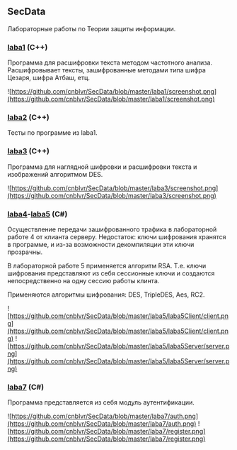 ## SecData
Лабораторные работы по Теории защиты информации.



### [laba1](https://github.com/cnblvr/SecData/tree/master/laba1) (C++)
Программа для расшифровки текста методом частотного анализа. Расшифровывает тексты, зашифрованные методами типа шифра Цезаря, шифра Атбаш, етц.

![https://github.com/cnblvr/SecData/blob/master/laba1/screenshot.png](https://github.com/cnblvr/SecData/blob/master/laba1/screenshot.png)



### [laba2](https://github.com/cnblvr/SecData/tree/master/laba2) (C++)
Тесты по программе из laba1.



### [laba3](https://github.com/cnblvr/SecData/tree/master/laba3) (C++)
Программа для наглядной шифровки и расшифровки текста и изображений алгоритмом DES.

![https://github.com/cnblvr/SecData/blob/master/laba3/screenshot.png](https://github.com/cnblvr/SecData/blob/master/laba3/screenshot.png)



### [laba4](https://github.com/cnblvr/SecData/tree/master/laba4)-[laba5](https://github.com/cnblvr/SecData/tree/master/laba5) (C#)
Осуществление передачи зашифрованного трафика в лабораторной работе 4 от клианта серверу. Недостаток: ключи шифрования хранятся в программе, и из-за возможности декомпиляции эти ключи прозрачны.

В лабораторной работе 5 применяется алгоритм RSA. Т.е. ключи шифрования представляют из себя сессионные ключи и создаются непосредственно на одну сессию работы клинта.

Применяются алгоритмы шифрования: DES, TripleDES, Aes, RC2.

![https://github.com/cnblvr/SecData/blob/master/laba5/laba5Client/client.png](https://github.com/cnblvr/SecData/blob/master/laba5/laba5Client/client.png)
![https://github.com/cnblvr/SecData/blob/master/laba5/laba5Server/server.png](https://github.com/cnblvr/SecData/blob/master/laba5/laba5Server/server.png)



### [laba7](https://github.com/cnblvr/SecData/tree/master/laba7) (C#)
Программа представляется из себя модуль аутентификации.

![https://github.com/cnblvr/SecData/blob/master/laba7/auth.png](https://github.com/cnblvr/SecData/blob/master/laba7/auth.png)
![https://github.com/cnblvr/SecData/blob/master/laba7/register.png](https://github.com/cnblvr/SecData/blob/master/laba7/register.png)
